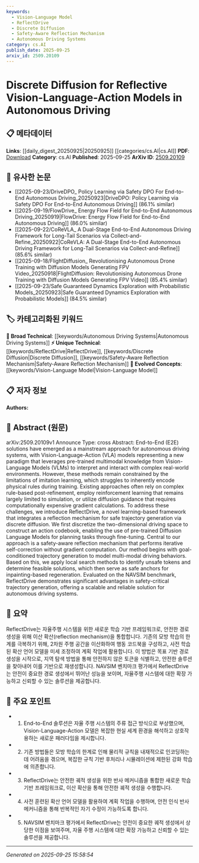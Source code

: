 ```yaml
---
keywords:
  - Vision-Language Model
  - ReflectDrive
  - Discrete Diffusion
  - Safety-Aware Reflection Mechanism
  - Autonomous Driving Systems
category: cs.AI
publish_date: 2025-09-25
arxiv_id: 2509.20109
---
```


<!-- KEYWORD_LINKING_METADATA:
{
  "processed_timestamp": "2025-09-25T15:58:54.460550",
  "vocabulary_version": "1.0",
  "selected_keywords": [
    "Vision-Language Model",
    "ReflectDrive",
    "Discrete Diffusion",
    "Safety-Aware Reflection Mechanism",
    "Autonomous Driving Systems"
  ],
  "rejected_keywords": [],
  "similarity_scores": {
    "Vision-Language Model": 0.9,
    "ReflectDrive": 0.85,
    "Discrete Diffusion": 0.88,
    "Safety-Aware Reflection Mechanism": 0.87,
    "Autonomous Driving Systems": 0.8
  },
  "extraction_method": "AI_prompt_based",
  "budget_applied": true,
  "candidates_json": {
    "candidates": [
      {
        "surface": "Vision-Language-Action models",
        "canonical": "Vision-Language Model",
        "aliases": [
          "VLA models"
        ],
        "category": "evolved_concepts",
        "rationale": "Links to the evolving concept of integrating vision and language for action in AI systems.",
        "novelty_score": 0.7,
        "connectivity_score": 0.85,
        "specificity_score": 0.8,
        "link_intent_score": 0.9
      },
      {
        "surface": "ReflectDrive",
        "canonical": "ReflectDrive",
        "aliases": [],
        "category": "unique_technical",
        "rationale": "Represents a novel framework specific to the paper, crucial for understanding its contributions.",
        "novelty_score": 0.95,
        "connectivity_score": 0.6,
        "specificity_score": 0.9,
        "link_intent_score": 0.85
      },
      {
        "surface": "discrete diffusion",
        "canonical": "Discrete Diffusion",
        "aliases": [],
        "category": "unique_technical",
        "rationale": "A unique technique introduced for trajectory generation, central to the paper's methodology.",
        "novelty_score": 0.8,
        "connectivity_score": 0.7,
        "specificity_score": 0.85,
        "link_intent_score": 0.88
      },
      {
        "surface": "safety-aware reflection mechanism",
        "canonical": "Safety-Aware Reflection Mechanism",
        "aliases": [],
        "category": "unique_technical",
        "rationale": "Key to the paper's approach for ensuring safe trajectory generation, enhancing understanding of safety in AI.",
        "novelty_score": 0.78,
        "connectivity_score": 0.65,
        "specificity_score": 0.88,
        "link_intent_score": 0.87
      },
      {
        "surface": "autonomous driving systems",
        "canonical": "Autonomous Driving Systems",
        "aliases": [],
        "category": "broad_technical",
        "rationale": "Provides a broad technical context for the application of the discussed models and techniques.",
        "novelty_score": 0.5,
        "connectivity_score": 0.9,
        "specificity_score": 0.6,
        "link_intent_score": 0.8
      }
    ],
    "ban_list_suggestions": [
      "imitation learning",
      "gradient calculations",
      "simulation"
    ]
  },
  "decisions": [
    {
      "candidate_surface": "Vision-Language-Action models",
      "resolved_canonical": "Vision-Language Model",
      "decision": "linked",
      "scores": {
        "novelty": 0.7,
        "connectivity": 0.85,
        "specificity": 0.8,
        "link_intent": 0.9
      }
    },
    {
      "candidate_surface": "ReflectDrive",
      "resolved_canonical": "ReflectDrive",
      "decision": "linked",
      "scores": {
        "novelty": 0.95,
        "connectivity": 0.6,
        "specificity": 0.9,
        "link_intent": 0.85
      }
    },
    {
      "candidate_surface": "discrete diffusion",
      "resolved_canonical": "Discrete Diffusion",
      "decision": "linked",
      "scores": {
        "novelty": 0.8,
        "connectivity": 0.7,
        "specificity": 0.85,
        "link_intent": 0.88
      }
    },
    {
      "candidate_surface": "safety-aware reflection mechanism",
      "resolved_canonical": "Safety-Aware Reflection Mechanism",
      "decision": "linked",
      "scores": {
        "novelty": 0.78,
        "connectivity": 0.65,
        "specificity": 0.88,
        "link_intent": 0.87
      }
    },
    {
      "candidate_surface": "autonomous driving systems",
      "resolved_canonical": "Autonomous Driving Systems",
      "decision": "linked",
      "scores": {
        "novelty": 0.5,
        "connectivity": 0.9,
        "specificity": 0.6,
        "link_intent": 0.8
      }
    }
  ]
}
-->

# Discrete Diffusion for Reflective Vision-Language-Action Models in Autonomous Driving

## 📋 메타데이터

**Links**: [[daily_digest_20250925|20250925]] [[categories/cs.AI|cs.AI]]
**PDF**: [Download](https://arxiv.org/pdf/2509.20109.pdf)
**Category**: cs.AI
**Published**: 2025-09-25
**ArXiv ID**: [2509.20109](https://arxiv.org/abs/2509.20109)

## 🔗 유사한 논문
- [[2025-09-23/DriveDPO_ Policy Learning via Safety DPO For End-to-End Autonomous Driving_20250923|DriveDPO: Policy Learning via Safety DPO For End-to-End Autonomous Driving]] (86.1% similar)
- [[2025-09-19/FlowDrive_ Energy Flow Field for End-to-End Autonomous Driving_20250919|FlowDrive: Energy Flow Field for End-to-End Autonomous Driving]] (86.0% similar)
- [[2025-09-22/CoReVLA_ A Dual-Stage End-to-End Autonomous Driving Framework for Long-Tail Scenarios via Collect-and-Refine_20250922|CoReVLA: A Dual-Stage End-to-End Autonomous Driving Framework for Long-Tail Scenarios via Collect-and-Refine]] (85.6% similar)
- [[2025-09-18/FlightDiffusion_ Revolutionising Autonomous Drone Training with Diffusion Models Generating FPV Video_20250918|FlightDiffusion: Revolutionising Autonomous Drone Training with Diffusion Models Generating FPV Video]] (85.4% similar)
- [[2025-09-23/Safe Guaranteed Dynamics Exploration with Probabilistic Models_20250923|Safe Guaranteed Dynamics Exploration with Probabilistic Models]] (84.5% similar)

## 🏷️ 카테고리화된 키워드
**🧠 Broad Technical**: [[keywords/Autonomous Driving Systems|Autonomous Driving Systems]]
**⚡ Unique Technical**: [[keywords/ReflectDrive|ReflectDrive]], [[keywords/Discrete Diffusion|Discrete Diffusion]], [[keywords/Safety-Aware Reflection Mechanism|Safety-Aware Reflection Mechanism]]
**🚀 Evolved Concepts**: [[keywords/Vision-Language Model|Vision-Language Model]]

## 📋 저자 정보

**Authors:** 

## 📄 Abstract (원문)

arXiv:2509.20109v1 Announce Type: cross 
Abstract: End-to-End (E2E) solutions have emerged as a mainstream approach for autonomous driving systems, with Vision-Language-Action (VLA) models representing a new paradigm that leverages pre-trained multimodal knowledge from Vision-Language Models (VLMs) to interpret and interact with complex real-world environments. However, these methods remain constrained by the limitations of imitation learning, which struggles to inherently encode physical rules during training. Existing approaches often rely on complex rule-based post-refinement, employ reinforcement learning that remains largely limited to simulation, or utilize diffusion guidance that requires computationally expensive gradient calculations. To address these challenges, we introduce ReflectDrive, a novel learning-based framework that integrates a reflection mechanism for safe trajectory generation via discrete diffusion. We first discretize the two-dimensional driving space to construct an action codebook, enabling the use of pre-trained Diffusion Language Models for planning tasks through fine-tuning. Central to our approach is a safety-aware reflection mechanism that performs iterative self-correction without gradient computation. Our method begins with goal-conditioned trajectory generation to model multi-modal driving behaviors. Based on this, we apply local search methods to identify unsafe tokens and determine feasible solutions, which then serve as safe anchors for inpainting-based regeneration. Evaluated on the NAVSIM benchmark, ReflectDrive demonstrates significant advantages in safety-critical trajectory generation, offering a scalable and reliable solution for autonomous driving systems.

## 📝 요약

ReflectDrive는 자율주행 시스템을 위한 새로운 학습 기반 프레임워크로, 안전한 경로 생성을 위해 이산 확산(reflection mechanism)을 통합합니다. 기존의 모방 학습의 한계를 극복하기 위해, 2차원 주행 공간을 이산화하여 행동 코드북을 구성하고, 사전 학습된 확산 언어 모델을 미세 조정하여 계획 작업에 활용합니다. 이 방법은 목표 기반 경로 생성을 시작으로, 지역 탐색 방법을 통해 안전하지 않은 토큰을 식별하고, 안전한 솔루션을 찾아내어 이를 기반으로 재생성합니다. NAVSIM 벤치마크 평가에서 ReflectDrive는 안전이 중요한 경로 생성에서 뛰어난 성능을 보이며, 자율주행 시스템에 대한 확장 가능하고 신뢰할 수 있는 솔루션을 제공합니다.

## 🎯 주요 포인트

- 1. End-to-End 솔루션은 자율 주행 시스템의 주류 접근 방식으로 부상했으며, Vision-Language-Action 모델은 복잡한 현실 세계 환경을 해석하고 상호작용하는 새로운 패러다임을 제시합니다.
- 2. 기존 방법들은 모방 학습의 한계로 인해 물리적 규칙을 내재적으로 인코딩하는 데 어려움을 겪으며, 복잡한 규칙 기반 후처리나 시뮬레이션에 제한된 강화 학습에 의존합니다.
- 3. ReflectDrive는 안전한 궤적 생성을 위한 반사 메커니즘을 통합한 새로운 학습 기반 프레임워크로, 이산 확산을 통해 안전한 궤적 생성을 수행합니다.
- 4. 사전 훈련된 확산 언어 모델을 활용하여 계획 작업을 수행하며, 안전 인식 반사 메커니즘을 통해 반복적인 자기 수정이 가능하도록 합니다.
- 5. NAVSIM 벤치마크 평가에서 ReflectDrive는 안전이 중요한 궤적 생성에서 상당한 이점을 보여주며, 자율 주행 시스템에 대한 확장 가능하고 신뢰할 수 있는 솔루션을 제공합니다.


---

*Generated on 2025-09-25 15:58:54*